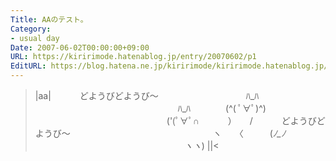 ```yaml
---
Title: AAのテスト。
Category:
- usual day
Date: 2007-06-02T00:00:00+09:00
URL: https://kiririmode.hatenablog.jp/entry/20070602/p1
EditURL: https://blog.hatena.ne.jp/kiririmode/kiririmode.hatenablog.jp/atom/entry/8454420450078217281
---
```



>|aa|
　　　どようびどようび〜　　　　　　　　　　ﾊ_ﾊ
　　　　　　　　　　　　　　　　 ﾊ_ﾊ　　　　(^( ﾟ∀ﾟ)^)
　　　　　　　　　　　　　　　('(ﾟ∀ﾟ∩　　 　）　　/ 　　　どようびどようび〜
　　　　　　　　　　　　　　　　ヽ　　〈　　　(_ﾉ_ﾉ
　　　　　　　　　　　　　　　　　ヽヽ_)
||<
